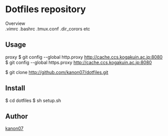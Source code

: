 Dotfiles repository
====

Overview  
.vimrc .bashrc .tmux.conf .dir_corors etc

## Usage

proxy
$ git config --global http.proxy http://cache.ccs.kogakuin.ac.jp:8080
$ git config --global https.proxy http://cache.ccs.kogakuin.ac.jp:8080

$ git clone http://github.com/kanon07/dotfiles.git

## Install
$ cd dotfiles
$ sh setup.sh

## Author

[kanon07](https://github.com/kanon07)
